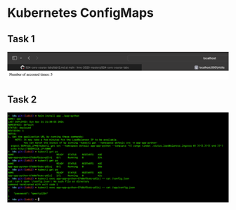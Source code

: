 # Kubernetes ConfigMaps

## Task 1

![img.png](./screenshots/visits.png)

## Task 2

![img.png](./screenshots/configmap.png)